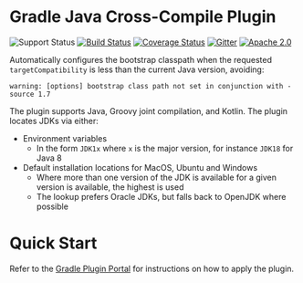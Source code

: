 # Gradle Java Cross-Compile Plugin

![Support Status](https://img.shields.io/badge/nebula-supported-brightgreen.svg)
[![Build Status](https://travis-ci.org/nebula-plugins/gradle-java-cross-compile-plugin.svg?branch=master)](https://travis-ci.org/nebula-plugins/gradle-java-cross-compile-plugin)
[![Coverage Status](https://coveralls.io/repos/nebula-plugins/gradle-java-cross-compile-plugin/badge.svg?branch=master&service=github)](https://coveralls.io/github/nebula-plugins/gradle-java-cross-compile-plugin?branch=master)
[![Gitter](https://badges.gitter.im/Join%20Chat.svg)](https://gitter.im/nebula-plugins/gradle-java-cross-compile-plugin?utm_source=badgeutm_medium=badgeutm_campaign=pr-badge)
[![Apache 2.0](https://img.shields.io/github/license/nebula-plugins/gradle-java-cross-compile-plugin.svg)](http://www.apache.org/licenses/LICENSE-2.0)

Automatically configures the bootstrap classpath when the requested `targetCompatibility` is less than the current Java version, avoiding:

	warning: [options] bootstrap class path not set in conjunction with -source 1.7

The plugin supports Java, Groovy joint compilation, and Kotlin. The plugin locates JDKs via either:

- Environment variables
    - In the form `JDK1x` where `x` is the major version, for instance `JDK18` for Java 8
- Default installation locations for MacOS, Ubuntu and Windows
    - Where more than one version of the JDK is available for a given version is available, the highest is used
    - The lookup prefers Oracle JDKs, but falls back to OpenJDK where possible

# Quick Start

Refer to the [Gradle Plugin Portal](https://plugins.gradle.org/plugin/nebula.java-cross-compile) for instructions on how to apply the plugin.
